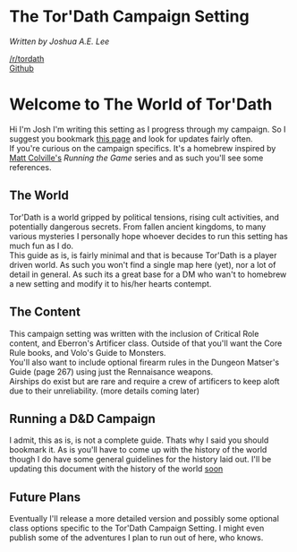 # The Tor'Dath Campaign Setting
*Written by Joshua A.E. Lee*  
  
[/r/tordath](https://old.reddit.com/r/tordath/)  
[Github](https://github.com/10leej/tordath)

# Welcome to The World of Tor'Dath
Hi I'm Josh I'm writing this setting as I progress through my campaign. So I suggest you bookmark [this page](https://homebrewery.naturalcrit.com/share/-m-ibxHg) and look for updates fairly often.  
If you're curious on the campaign specifics. It's a homebrew inspired by [Matt Colville's](https://www.youtube.com/user/mcolville) *Running the Game* series and as such you'll see some references.

## The World
Tor'Dath is a world gripped by political tensions, rising cult activities, and potentially dangerous secrets. From fallen ancient kingdoms, to many various mysteries I personally hope whoever decides to run this setting has much fun as I do.  
This guide as is, is fairly minimal and that is because Tor'Dath is a player driven world. As such you won't find a single map here (yet), nor a lot of detail in general. As such its a great base for a DM who wan't to homebrew a new setting and modify it to his/her hearts contempt.

## The Content
This campaign setting was written with the inclusion of Critical Role content, and Eberron's Artificer class. Outside of that you'll want the Core Rule books, and Volo's Guide to Monsters.  
You'll also want to include optional firearm rules in the Dungeon Matser's Guide (page 267) using just the Rennaisance weapons.  
Airships do exist but are rare and require a crew of artificers to keep aloft due to their unreliability. (more details coming later)

## Running a D&D Campaign
I admit, this as is, is not a complete guide. Thats why I said you should bookmark it. As is you'll have to come up with the history of the world though I do have some general guidelines for the history laid out. I'll be updating this document with the history of the world [soon](https://www.urbandictionary.com/define.php?term=soon)  

## Future Plans
Eventually I'll release a more detailed version and possibly some optional class options specific to the Tor'Dath Campaign Setting. I might even publish some of the adventures I plan to run out of here, who knows.
#
